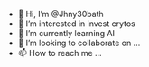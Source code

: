 - 👋 Hi, I’m @Jhny30bath
- 👀 I’m interested in invest crytos
- 🌱 I’m currently learning AI 
- 💞️ I’m looking to collaborate on ...
- 📫 How to reach me ...

<!---
Jhny30bath/Jhny30bath is a ✨ special ✨ repository because its `README.md` (this file) appears on your GitHub profile.
You can click the Preview link to take a look at your changes.
--->
